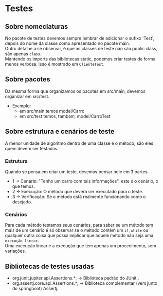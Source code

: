 # Testes
## Sobre nomeclaturas
No pacote de testes devemos sempre lembrar de adicionar o sufixo 'Test', depois do nome da classe como apresentado no pacote main.  
Outro detalhe a se observar, é que as classes de teste não são public class, são apenas `class`.  
Mantendo os imports das bibliotecas static, podemos criar testes de forma menos verbosa. Isso é mostrado em `ClienteTest`.

## Sobre pacotes
Da mesma forma que organizamos os pacotes em src/main, devemos organizar em src/test.
* Exemplo: 
  * em src/main temos model/Carro
  * em src/test temos, também, model/CarroTest

## Sobre estrutura e cenários de teste
A menor unidade de algoritmo dentro de uma classe é o método, são eles quem devem ser testados.
### Estrutura
Quando se pensa em criar um teste, devemos pensar nele em 3 partes.
* 1 -> Cenário: "Tenho um carro com tais informações", este é o cenário, o que temos.
* 2 -> Execução: O método que deverá ser executado para o teste.
* 3 -> Verificação: Se o método está realmente funcionando como o desejado.
### Cenários
Para cada método testamos seus cenários, para saber se um método tem mais de um cenário é só observar se o método contém um `if`, `while` ou qualquer outra coisa que possa implicar que aquele método não seja uma `execução linear`.  
Uma execução linear é a execução que tem apenas um procedimento, sem variações.

## Bibliotecas de testes usadas
* org.junit.jupiter.api.Assertions.*; -> Biblioteca padrão do JUnit .
* org.assertj.core.api.Assertions.*; -> Biblioteca complementar (vem junto do springboot) Assertj.